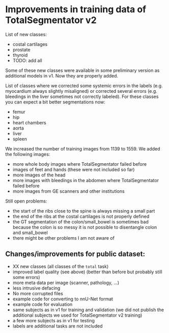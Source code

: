 # Improvements in training data of TotalSegmentator v2

List of new classes:
* costal cartilages
* prostate
* thyroid
* TODO: add all

Some of these new classes were available in some preliminary version as additional models in v1. Now they are properly added.


List of classes where we corrected some systemic errors in the labels (e.g. myocardium always slightly misaligned) or corrected several errors (e.g. bleedings in the liver sometimes not correctly labeled). For these classes you can expect a bit better segmentations now:
* femur
* hip
* heart chambers
* aorta
* liver
* spleen


We increased the number of training images from 1139 to 1559. We added the following images:
* more whole body images where TotalSegmentator failed before 
* images of feet and hands  (these were not included so far)
* more images of the head
* more images with bleedings in the abdomen where TotalSegmentator failed before
* more images from GE scanners and other institutions


Still open problems:
* the start of the ribs close to the spine is always missing a small part
* the end of the ribs at the costal cartilages is not properly defined
* the GT segmentation of the colon/small_bowel is sometimes bad because the colon is so messy it is not possible to disentangle colon and small_bowel
* there might be other problems I am not aware of


## Changes/improvements for public dataset:
* XX new classes (all classes of the `total` task)
* improved label quality (see above) (better than before but probably still some errors)
* more meta data per image (scanner, pathology, ...)
* less intrusive defacing
* No more corrupted files
* example code for converting to nnU-Net format
* example code for evaluation
* same subjects as in v1 for training and validation (we did not publish the additional subjects we used for TotalSegmentator v2 training)
* a few more subjects as in v1 for testing
* labels are additional tasks are not included

